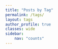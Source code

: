 ```yaml
---
title: "Posts by Tag"
permalink: /tags/
layout: tags
author_profile: true
classes: wide
sidebar:
    nav: "counts"
---
```

